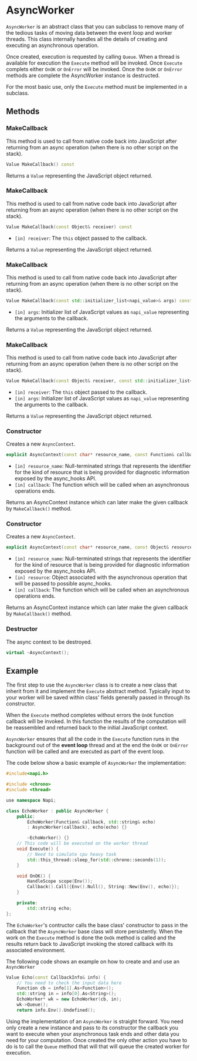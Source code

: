 # AsyncWorker

`AsyncWorker` is an abstract class that you can subclass to remove many of the
tedious tasks of moving data between the event loop and worker threads. This
class internally handles all the details of creating and executing an asynchronous
operation.

Once created, execution is requested by calling `Queue`. When a thread is
available for execution the `Execute` method will be invoked.  Once `Execute`
complets either `OnOK` or `OnError` will be invoked.  Once the `OnOK` or 
`OnError` methods are complete the AsyncWorker instance is destructed.

For the most basic use, only the `Execute` method must be implemented in a
subclass.

## Methods

### MakeCallback

This method is used to call from native code back into JavaScript after
returning from an async operation (when there is no other script on the stack).

```cpp
Value MakeCallback() const
```

Returns a `Value` representing the JavaScript object returned.

### MakeCallback

This method is used to call from native code back into JavaScript after
returning from an async operation (when there is no other script on the stack).

```cpp
Value MakeCallback(const Object& receiver) const
```

- `[in] receiver`: The `this` object passed to the callback.

Returns a `Value` representing the JavaScript object returned.

### MakeCallback

This method is used to call from native code back into JavaScript after
returning from an async operation (when there is no other script on the stack).

```cpp
Value MakeCallback(const std::initializer_list<napi_value>& args) const
```

- `[in] args`: Initializer list of JavaScript values as `napi_value` representing the arguments to the callback.

Returns a `Value` representing the JavaScript object returned.

### MakeCallback

This method is used to call from native code back into JavaScript after
returning from an async operation (when there is no other script on the stack).

```cpp
Value MakeCallback(const Object& receiver, const std::initializer_list<napi_value>& args) const
```

- `[in] receiver`: The `this` object passed to the callback.
- `[in] args`: Initializer list of JavaScript values as `napi_value` representing the arguments to the callback.

Returns a `Value` representing the JavaScript object returned.

### Constructor

Creates a new `AsyncContext`.

```cpp
explicit AsyncContext(const char* resource_name, const Function& callback);
```

- `[in] resource_name`: Null-terminated strings that represents the
identifier for the kind of resource that is being provided for diagnostic
information exposed by the async_hooks API.
- `[in] callback`: The function which will be called when an asynchronous
operations ends.

Returns an AsyncContext instance which can later make the given callback by
`MakeCallback()` method.

### Constructor

Creates a new `AsyncContext`.

```cpp
explicit AsyncContext(const char* resource_name, const Object& resource, const Function& callback);
```

- `[in] resource_name`: Null-terminated strings that represents the
identifier for the kind of resource that is being provided for diagnostic
information exposed by the async_hooks API.
- `[in] resource`: Object associated with the asynchronous operation that
will be passed to possible async_hooks.
- `[in] callback`: The function which will be called when an asynchronous
operations ends.

Returns an AsyncContext instance which can later make the given callback by
`MakeCallback()` method.

### Destructor

The async context to be destroyed.

```cpp
virtual ~AsyncContext();
```

## Example

The first step to use the `AsyncWorker` class is to create a new class that inherit
from it and implement the `Execute` abstract method. Typically input to your
worker will be saved within class' fields generally passed in through its
constructor.

When the `Execute` method completes without errors the `OnOK` function callback
will be invoked. In this function the results of the computation will be
reassembled and returned back to the initial JavaScript context.

`AsyncWorker` ensures that all the code in the `Execute` function runs in the
background out of the **event loop** thread and at the end the `OnOK` or `OnError`
function will be called and are executed as part of the event loop.

The code below show a basic example of `AsyncWorker` the implementation:

```cpp
#include<napi.h>

#include <chrono>
#include <thread>

use namespace Napi;

class EchoWorker : public AsyncWorker {
    public:
        EchoWorker(Function& callback, std::string& echo)
        : AsyncWorker(callback), echo(echo) {}

        ~EchoWorker() {}
    // This code will be executed on the worker thread
    void Execute() {
        // Need to simulate cpu heavy task
        std::this_thread::sleep_for(std::chrono::seconds(1));
    }

    void OnOK() {
        HandleScope scope(Env());
        Callback().Call({Env().Null(), String::New(Env(), echo)});
    }

    private:
        std::string echo;
};
```

The `EchoWorker`'s contructor calls the base class' constructor to pass in the
callback that the `AsyncWorker` base class will store persistently. When the work
on the `Execute` method is done the `OnOk` method is called and the results return
back to JavaScript invoking the stored callback with its associated environment.

The following code shows an example on how to create and and use an `AsyncWorker`

```cpp
Value Echo(const CallbackInfo& info) {
    // You need to check the input data here
    Function cb = info[1].As<Function>();
    std::string in = info[0].As<String>();
    EchoWorker* wk = new EchoWorker(cb, in);
    wk->Queue();
    return info.Env().Undefined();
```

Using the implementation of an `AsyncWorker` is straight forward. You need only create
a new instance and pass to its constructor the callback you want to execute when
your asynchronous task ends and other data you need for your computation. Once created the
only other action you have to do is to call the `Queue` method that will that will
queue the created worker for execution.
